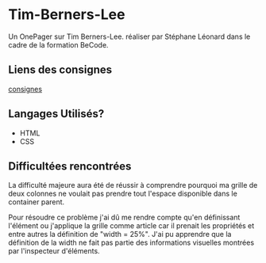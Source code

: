 # Tim-Berners-Lee

Un OnePager sur Tim Berners-Lee. réaliser par Stéphane Léonard dans le cadre de la formation BeCode.

## Liens des consignes

[consignes](https://github.com/becodeorg/CRL-Keller-1-18/blob/master/Parcours/01-Prairie/4.HTML-CSS/3-exercice-summary.md)

## Langages Utilisés?

- HTML
- CSS

## Difficultées rencontrées

La difficulté majeure aura été de réussir à comprendre pourquoi ma grille de deux colonnes ne voulait pas prendre tout l'espace disponible dans le container parent.

Pour résoudre ce problème j'ai dû me rendre compte qu'en définissant l'élément ou j'applique la grille comme article car il prenait les propriétés et entre autres la définition de "width = 25%". J'ai pu apprendre que la définition de la width ne fait pas partie des informations visuelles montrées par l'inspecteur d'éléments.
